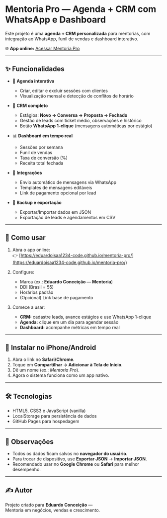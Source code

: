 # Mentoria Pro — Agenda + CRM com WhatsApp e Dashboard

Este projeto é uma **agenda + CRM personalizada** para mentorias, com integração ao WhatsApp, funil de vendas e dashboard interativo.

🌐 **App online:** [Acessar Mentoria Pro](https://eduardoisaa1234-code.github.io/mentoria-pro/)

---

## ✨ Funcionalidades

- 📅 **Agenda interativa**  
  - Criar, editar e excluir sessões com clientes  
  - Visualização mensal e detecção de conflitos de horário  

- 👥 **CRM completo**  
  - Estágios: **Novo → Conversa → Proposta → Fechado**  
  - Gestão de leads com ticket médio, observações e histórico  
  - Botão **WhatsApp 1-clique** (mensagens automáticas por estágio)  

- 📊 **Dashboard em tempo real**  
  - Sessões por semana  
  - Funil de vendas  
  - Taxa de conversão (%)  
  - Receita total fechada  

- 🔗 **Integrações**  
  - Envio automático de mensagens via WhatsApp  
  - Templates de mensagens editáveis  
  - Link de pagamento opcional por lead  

- 💾 **Backup e exportação**  
  - Exportar/Importar dados em JSON  
  - Exportação de leads e agendamentos em CSV  

---

## 🚀 Como usar

1. Abra o app online:  
   👉 [https://eduardoisaa1234-code.github.io/mentoria-pro/](https://eduardoisaa1234-code.github.io/mentoria-pro/)

2. Configure:  
   - Marca (ex.: **Eduardo Conceição — Mentoria**)  
   - DDI (Brasil = 55)  
   - Horários padrão  
   - (Opcional) Link base de pagamento  

3. Comece a usar:  
   - **CRM:** cadastre leads, avance estágios e use WhatsApp 1-clique  
   - **Agenda:** clique em um dia para agendar sessão  
   - **Dashboard:** acompanhe métricas em tempo real  

---

## 📱 Instalar no iPhone/Android

1. Abra o link no **Safari/Chrome**.  
2. Toque em **Compartilhar → Adicionar à Tela de Início**.  
3. Dê um nome (ex.: *Mentoria Pro*).  
4. Agora o sistema funciona como um app nativo.  

---

## 🛠️ Tecnologias

- HTML5, CSS3 e JavaScript (vanilla)  
- LocalStorage para persistência de dados  
- GitHub Pages para hospedagem  

---

## 📌 Observações

- Todos os dados ficam salvos no **navegador do usuário**.  
- Para trocar de dispositivo, use **Exportar JSON** → **Importar JSON**.  
- Recomendado usar no **Google Chrome** ou **Safari** para melhor desempenho.  

---

## ✍️ Autor

Projeto criado para **Eduardo Conceição** —  
Mentoria em negócios, vendas e crescimento.  
